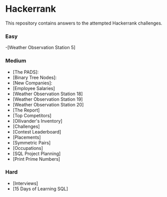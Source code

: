 # Hackerrank
This repository contains answers to the attempted Hackerrank challenges.
### Easy
-[Weather Observation Station 5]

### Medium
- [The PADS]: 
- [Binary Tree Nodes]: 
- [New Companies]: 
- [Employee Salaries]
- [Weather Observation Station 18]
- [Weather Observation Station 19]
- [Weather Observation Station 20]
- [The Report]
- [Top Competitors]
- [Ollivander's Inventory]
- [Challenges]
- [Contest Leaderboard]
- [Placements]
- [Symmetric Pairs]
- [Occupations]
- [SQL Project Planning]
- [Print Prime Numbers]
### Hard
- [Interviews]
- [15 Days of Learning SQL]
